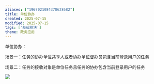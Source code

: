 ```yaml
---
aliases: ["1967021084378628682"]
title: 单位协办
created: 2025-07-15
modified: 2025-07-15
tags: ['基础模块']
theme: 政务应用
---
```


单位协办：

场景一：任务的协办单位共享人或者协办单位督办员包含当前登录用户的任务

场景二：任务的接收对象是单位任务且任务的协办包含当前登录用户的任务

![](68c4520efa436dc4002c11922abc3bcb.jpg)